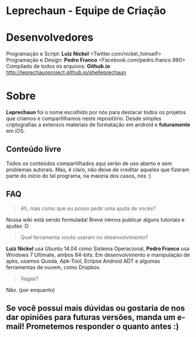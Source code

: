 # Leprechaun - Equipe de Criação

# Desenvolvedores
Programação e Script: **Luiz Nickel** <Twitter.com/nickel_himself>
Programação e Design: **Pedro Franco** <Facebook.com/pedro.franco.980>
Compilado de todos os arquivos: **Github.io** <http://leprechaunproject.github.io/shelleprechaun>


# Sobre
**Leprechaun** foi o nome escolhido por nós para destacar todos os projetos que criamos e compartilhamos neste repositório. Desde simples criptografias a extensos materiais de formatação em android e **futuramente** em iOS.

## Conteúdo livre
Todos os conteúdos compartilhados aqui serão de uso aberto e sem problemas autorais. Mas, é claro, não deixe de creditar aqueles que fizeram parte do início do tal programa, na maioria dos casos, nós :)
## FAQ

> Ah, mas como que eu posso pedir uma ajuda de vocês?

Nossa wiki está sendo formulada! Breve iremos publicar alguns tutoriais e ajudas :D

> Qual ferramenta vocês usaram no desenvolvimento?

**Luiz Nickel** usa Ubuntu 14.04 como Sistema Operacional, **Pedro Franco** usa Windows 7 Ultimate, ambos 64-bits. Em desenvolvimento e manipulação de apks, usamos Quoda, Apk-Tool, Eclipse Android ADT e algumas ferramentas de nuvem, como Dropbox.

> Vagas?

Não. (por enquanto)

## Se você possui mais dúvidas ou gostaria de nos dar opiniões para futuras versões, manda um e-mail! Prometemos responder o quanto antes :)
